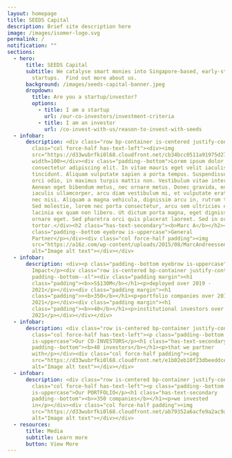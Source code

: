 ```yaml
---
layout: homepage
title: SEEDS Capital
description: Brief site description here
image: /images/isomer-logo.svg
permalink: /
notification: ""
sections:
  - hero:
      title: SEEDS Capital
      subtitle: We catalyse smart monies into Singapore-based, early-stage technology
        startups.  Find out more about us.
      background: /images/seeds-capital-banner.jpeg
      dropdown:
        title: Are you a startup/investor?
        options:
          - title: I am a startup
            url: /our-co-investors/investment-criteria
          - title: I am an investor
            url: /co-invest-with-us/reason-to-invest-with-seeds
  - infobar:
      description: <div class="row bp-container is-centered justify-content-between padding--bottom"><div
        class="col force-half has-text-left"><div><img
        src="https://d33wubrfki0l68.cloudfront.net/cb34bcc0511a91975d27aeddce2e86408d6cac28/e3469/images/quotation-symbol-png.png"
        width=100></div><div class="padding--bottom">Lorem ipsum dolor sit amet,
        consectetur adipiscing elit. In vitae mauris eget velit iaculis
        tincidunt. Aliquam vulputate sapien a porta tempus. Suspendisse accumsan
        orci odio, in maximus turpis mattis non. Vestibulum vitae interdum enim.
        Aenean eget bibendum metus, nec ornare metus. Donec gravida, enim ac
        iaculis ullamcorper, arcu diam vestibulum mi, et vulputate erat dolor
        nec nisi. Aliquam a magna vehicula, dignissim arcu in, rutrum tellus.
        Sed molestie, lorem nec porta consectetur, arcu sem ultricies ex, non
        lacinia ex quam non libero. Ut dictum porta magna, eget dignissim erat
        ornare eget. Sed pharetra orci quis placerat laoreet. Sed in ornare
        tortor.</div><h2 class="has-text-secondary"><b>Marc A</b></h2><p
        class="padding--bottom eyebrow is-uppercase">General
        Partner</p></div><div class="col force-half padding"><img
        src="https://a16z.com/wp-content/uploads/2015/08/MarcAndreessen-400x400.jpg"
        alt="Image alt text"></div></div>
  - infobar:
      description: <div><p class="padding--bottom eyebrow is-uppercase">Our
        Impact</p><div class="row is-centered bp-container justify-content-between
        padding--bottom--xl"><div class="padding margin"><h1
        class="padding"><b>>S$130M</b></h1><p>deployed over 2019 -
        2021</p></div><div class="padding margin"><h1
        class="padding">><b>350</b></h1><p>portfolio companies over 2019 -
        2021</p></div><div class="padding margin"><h1
        class="padding"><b>>40</b></h1><p>institutional investors over 2019 -
        2021</p></div></div></div>
  - infobar:
      description: <div class="row is-centered bp-container justify-content-between padding--bottom"><div
        class="col force-half has-text-left"><p class="padding--bottom eyebrow
        is-uppercase">Our CO-INVESTORS</p><h1 class="has-text-secondary
        padding--bottom"><b>40 investors</b></h1><p>that we partner
        with</p></div><div class="col force-half padding"><img
        src="https://d33wubrfki0l68.cloudfront.net/e1b02eb10f23dbeeddcebff77ff546f8df6be30e/451f0/images/coinvestors.png"
        alt="Image alt text"></div></div>
  - infobar:
      description: <div class="row is-centered bp-container justify-content-between padding--bottom"><div
        class="col force-half has-text-left"><p class="padding--bottom eyebrow
        is-uppercase">Our PORTFOLIO</p><h1 class="has-text-secondary
        padding--bottom"><b>>350 companies</b></h1><p>we invested
        in</p></div><div class="col force-half padding"><img
        src="https://d33wubrfki0l68.cloudfront.net/ab79352a6acfe9a2ac9abba90ec4cddbe1802a11/a4351/images/successstories.png"
        alt="Image alt text"></div></div>
  - resources:
      title: Media
      subtitle: Learn more
      button: View More
---
```


